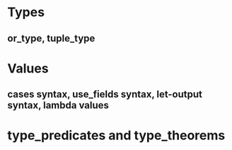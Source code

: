 # Types
## or\_type, tuple\_type
# Values
## cases syntax, use\_fields syntax, let-output syntax, lambda values
# type\_predicates and type\_theorems
